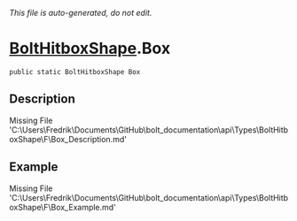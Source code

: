 *This file is auto-generated, do not edit.*

# [BoltHitboxShape](Types/BoltHitboxShape.md).Box
`public static BoltHitboxShape Box`
## Description
Missing File 'C:\Users\Fredrik\Documents\GitHub\bolt_documentation\api\Types\BoltHitboxShape\F\Box_Description.md'
## Example
Missing File 'C:\Users\Fredrik\Documents\GitHub\bolt_documentation\api\Types\BoltHitboxShape\F\Box_Example.md'
